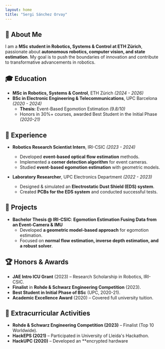 ```yaml
---
layout: home
title: "Sergi Sánchez Orvay"
---
```


## 👋 About Me
I am a **MSc student in Robotics, Systems & Control at ETH Zürich**, passionate about **autonomous robotics, computer vision, and state estimation**. My goal is to push the boundaries of innovation and contribute to transformative advancements in robotics.

## 🎓 Education
- **MSc in Robotics, Systems & Control**, ETH Zürich *(2024 - 2026)*
- **BSc in Electronic Engineering & Telecommunications**, UPC Barcelona *(2020 - 2024)*
  - **Thesis:** Event-Based Egomotion Estimation *(9.8/10)*
  - Honors in 30%+ courses, awarded Best Student in the Initial Phase *(2020-21)*

## 💼 Experience
- **Robotics Research Scientist Intern**, IRI-CSIC *(2023 - 2024)*
  - Developed **event-based optical flow estimation** methods.
  - Implemented a **corner detection algorithm** for event cameras.
  - Studied **event-based egomotion estimation** with geometric models.

- **Laboratory Researcher**, UPC Electronics Department *(2022 - 2023)*
  - Designed & simulated an **Electrostatic Dust Shield (EDS) system**.
  - Created **PCBs for the EDS system** and conducted successful tests.

## 🚀 Projects
- **Bachelor Thesis @ IRI-CSIC**: **Egomotion Estimation Fusing Data from an Event-Camera & IMU**
  - Developed **a geometric model-based approach** for egomotion estimation.
  - Focused on **normal flow estimation, inverse depth estimation, and a robust solver**.

## 🏆 Honors & Awards
- **JAE Intro ICU Grant** (2023) – Research Scholarship in Robotics, IRI-CSIC.
- **Finalist** in **Rohde & Schwarz Engineering Competition** (2023).
- **Best Student in Initial Phase of BSc** (UPC, 2020-21).
- **Academic Excellence Award** (2020) – Covered full university tuition.

## 🎯 Extracurricular Activities
- **Rohde & Schwarz Engineering Competition (2023)** – Finalist (Top 10 Worldwide).
- **HackEPS (2021)** – Participated in University of Lleida's Hackathon.
- **HackUPC (2020)** – Developed an **encrypted hardware
